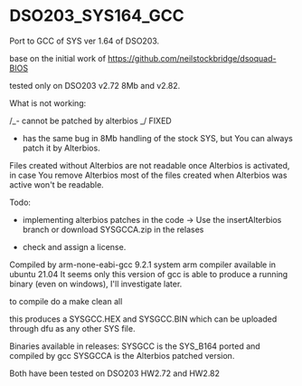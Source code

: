 # DSO203_SYS164_GCC

Port to GCC of SYS ver 1.64 of DSO203.

base on the initial work of https://github.com/neilstockbridge/dsoquad-BIOS

tested only on DSO203 v2.72 8Mb and v2.82.

What is not working:

/_- cannot be patched by alterbios _/ FIXED

- has the same bug in 8Mb handling of the stock SYS, but You can always patch it by Alterbios.

Files created without Alterbios are not readable once Alterbios is activated, in case You remove Alterbios most of the files created when Alterbios was active won't be readable.

Todo:

- implementing alterbios patches in the code -> Use the insertAlterbios branch or download SYSGCCA.zip in the relases

- check and assign a license.

Compiled by arm-none-eabi-gcc 9.2.1 system arm compiler available in ubuntu 21.04
It seems only this version of gcc is able to produce a running binary (even on windows), I'll investigate later.

to compile do a
make clean all

this produces a SYSGCC.HEX and SYSGCC.BIN which can be uploaded through dfu as any other SYS file.

Binaries available in releases:
SYSGCC is the SYS_B164 ported and compiled by gcc
SYSGCCA is the Alterbios patched version.

Both have been tested on DSO203 HW2.72 and HW2.82
